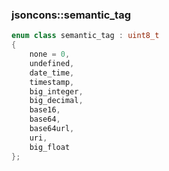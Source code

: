 ### jsoncons::semantic_tag

```c++
enum class semantic_tag : uint8_t 
{
    none = 0,
    undefined,
    date_time,
    timestamp,
    big_integer,
    big_decimal,
    base16,
    base64,
    base64url,
    uri,
    big_float
};
```

